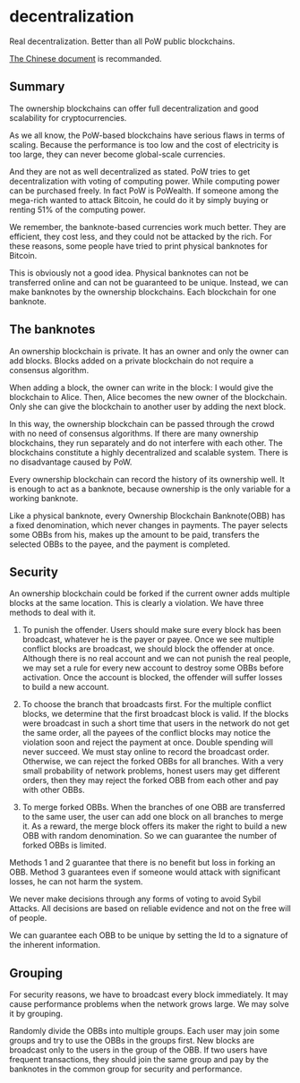 # decentralization
Real decentralization. Better than all PoW public blockchains.

[The Chinese document](http://acc.guideep.com) is recommanded.

## Summary

The ownership blockchains can offer full decentralization and good scalability for cryptocurrencies. 

As we all know, the PoW-based blockchains have serious flaws in terms of scaling. Because the performance is too low and the cost of electricity is too large, they can never become global-scale currencies.

And they are not as well decentralized as stated. PoW tries to get decentralization with voting of computing power. While computing power can be purchased freely. In fact PoW is PoWealth. If someone among the mega-rich wanted to attack Bitcoin, he could do it by simply buying or renting 51% of the computing power.

We remember, the banknote-based currencies work much better. They are efficient, they cost less, and they could not be attacked by the rich. For these reasons, some people have tried to print physical banknotes for Bitcoin.

This is obviously not a good idea. Physical banknotes can not be transferred online and can not be guaranteed to be unique. Instead, we can make banknotes by the ownership blockchains. Each blockchain for one banknote.


## The banknotes

An ownership blockchain is private. It has an owner and only the owner can add blocks. Blocks added on a private blockchain do not require a consensus algorithm.

When adding a block, the owner can write in the block: I would give the blockchain to Alice. Then, Alice becomes the new owner of the blockchain. Only she can give the blockchain to another user by adding the next block.

In this way, the ownership blockchain can be passed through the crowd with no need of consensus algorithms. If there are many ownership blockchains, they run separately and do not interfere with each other. The blockchains constitute a highly decentralized and scalable system. There is no disadvantage caused by PoW.

Every ownership blockchain can record the history of its ownership well. It is enough to act as a banknote, because ownership is the only variable for a working banknote.

Like a physical banknote, every Ownership Blockchain Banknote(OBB) has a fixed denomination, which never changes in payments. The payer selects some OBBs from his, makes up the amount to be paid, transfers the selected OBBs to the payee, and the payment is completed.


## Security

An ownership blockchain could be forked if the current owner adds multiple blocks at the same location. This is clearly a violation. We have three methods to deal with it.

1) To punish the offender. Users should make sure every block has been broadcast, whatever he is the payer or payee. Once we see multiple conflict blocks are broadcast, we should block the offender at once. Although there is no real account and we can not punish the real people, we may set a rule for every new account to destroy some OBBs before activation. Once the account is blocked, the offender will suffer losses to build a new account.

2) To choose the branch that broadcasts first. For the multiple conflict blocks, we determine that the first broadcast block is valid. If the blocks were broadcast in such a short time that users in the network do not get the same order, all the payees of the  conflict blocks may notice the violation soon and reject the payment at once. Double spending will never succeed. We must stay online to record the broadcast order. Otherwise, we can reject the forked OBBs for all branches. With a very small probability of network problems, honest users may get different orders, then they may reject the forked OBB from each other and pay with other OBBs. 

3) To merge forked OBBs. When the branches of one OBB are transferred to the same user, the user can add one block on all branches to merge it. As a reward, the merge block offers its maker the right to build a new OBB with random denomination. So we can guarantee the number of forked OBBs is limited.

Methods 1 and 2 guarantee that there is no benefit but loss in forking an OBB. Method 3 guarantees even if someone would attack with significant losses, he can not harm the system.

We never make decisions through any forms of voting to avoid Sybil Attacks. All decisions are based on reliable evidence and not on the free will of people.

We can guarantee each OBB to be unique by setting the Id to a signature of the inherent information.


## Grouping

For security reasons, we have to broadcast every block immediately. It may cause performance problems when the network grows large. We may solve it by grouping.

Randomly divide the OBBs into multiple groups. Each user may join some groups and try to use the OBBs in the groups first. New blocks are broadcast only to the users in the group of the OBB. If two users have frequent transactions, they should join the same group and pay by the banknotes in the common group for security and performance.
